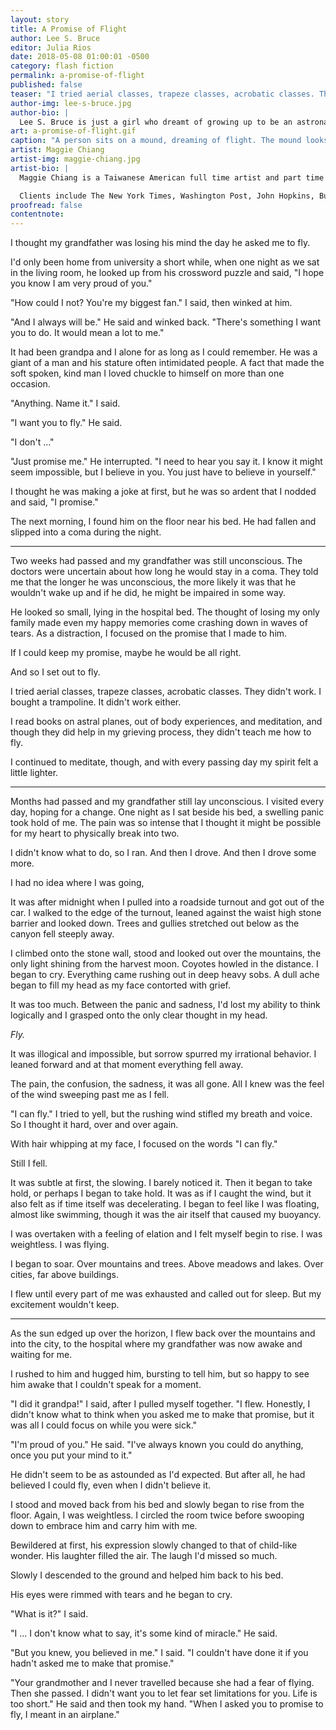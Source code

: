 ```yaml
---
layout: story
title: A Promise of Flight
author: Lee S. Bruce
editor: Julia Rios
date: 2018-05-08 01:00:01 -0500
category: flash fiction
permalink: a-promise-of-flight
published: false
teaser: "I tried aerial classes, trapeze classes, acrobatic classes. They didn't work. I bought a trampoline. It didn't work either."
author-img: lee-s-bruce.jpg
author-bio: |
  Lee S. Bruce is just a girl who dreamt of growing up to be an astronaut ... or a Stormtrooper. After passing the slightly less rigorous standards of the 501st Legion, she turned her attention to a different goal; non-fictional space exploration. In 2015, she began working with NASA on the James Webb Space Telescope in hopes of finding real galaxies, far, far away. Lee spends her spare time reading books and comics, playing video games and binge watching _Bob's Burgers_. She lives in Long Beach, California, near her two daughters and 6-month-old granddaughter. In an attempt to be the favorite grandparent, Lee is learning to play the _Moana_ soundtrack on guitar.
art: a-promise-of-flight.gif
caption: "A person sits on a mound, dreaming of flight. The mound looks like a head. Above, a bird flies by."
artist: Maggie Chiang
artist-img: maggie-chiang.jpg
artist-bio: |
  Maggie Chiang is a Taiwanese American full time artist and part time dreamer. Inspired by both places real and fictitious Maggie's illustrations evoke a longing for adventure and the pursuit of the unknown, exploring impossible landscapes and places unseen. A central theme of her art is the relationship between humanity and nature, oftentimes the underlying thread that ties together her work and establishes her individual artistic voice.

  Clients include The New York Times, Washington Post, John Hopkins, Buzzfeed, and others.
proofread: false
contentnote:
---
```


I thought my grandfather was losing his mind the day he asked me to fly.I'd only been home from university a short while, when one night as we sat in the living room, he looked up from his crossword puzzle and said, "I hope you know I am very proud of you.""How could I not? You're my biggest fan." I said, then winked at him."And I always will be." He said and winked back. "There's something I want you to do. It would mean a lot to me."It had been grandpa and I alone for as long as I could remember. He was a giant of a man and his stature often intimidated people. A fact that made the soft spoken, kind man I loved chuckle to himself on more than one occasion.  "Anything. Name it." I said."I want you to fly." He said. "I don't ...""Just promise me." He interrupted. "I need to hear you say it. I know it might seem impossible, but I believe in you. You just have to believe in yourself."I thought he was making a joke at first, but he was so ardent that I nodded and said, "I promise."The next morning, I found him on the floor near his bed. He had fallen and slipped into a coma during the night.  ---

Two weeks had passed and my grandfather was still unconscious. The doctors were uncertain about how long he would stay in a coma. They told me that the longer he was unconscious, the more likely it was that he wouldn't wake up and if he did, he might be impaired in some way. He looked so small, lying in the hospital bed. The thought of losing my only family made even my happy memories come crashing down in waves of tears.  As a distraction, I focused on the promise that I made to him.If I could keep my promise, maybe he would be all right. And so I set out to fly.I tried aerial classes, trapeze classes, acrobatic classes. They didn't work. I bought a trampoline. It didn't work either. I read books on astral planes, out of body experiences, and meditation, and though they did help in my grieving process, they didn't teach me how to fly.  I continued to meditate, though, and with every passing day my spirit felt a little lighter. ---

Months had passed and my grandfather still lay unconscious. I visited every day, hoping for a change. One night as I sat beside his bed, a swelling panic took hold of me. The pain was so intense that I thought it might be possible for my heart to physically break into two. I didn't know what to do, so I ran. And then I drove. And then I drove some more. I had no idea where I was going, It was after midnight when I pulled into a roadside turnout and got out of the car. I walked to the edge of the turnout, leaned against the waist high stone barrier and looked down. Trees and gullies stretched out below as the canyon fell steeply away. I climbed onto the stone wall, stood and looked out over the mountains, the only light shining from the harvest moon. Coyotes howled in the distance. I began to cry. Everything came rushing out in deep heavy sobs. A dull ache began to fill my head as my face contorted with grief. It was too much. Between the panic and sadness, I'd lost my ability to think logically and I grasped onto the only clear thought in my head. _Fly._ It was illogical and impossible, but sorrow spurred my irrational behavior. I leaned forward and at that moment everything fell away. The pain, the confusion, the sadness, it was all gone. All I knew was the feel of the wind sweeping past me as I fell."I can fly." I tried to yell, but the rushing wind stifled my breath and voice. So I thought it hard, over and over again.With hair whipping at my face, I focused on the words "I can fly." Still I fell.It was subtle at first, the slowing. I barely noticed it. Then it began to take hold, or perhaps I began to take hold. It was as if I caught the wind, but it also felt as if time itself was decelerating. I began to feel like I was floating, almost like swimming, though it was the air itself that caused my buoyancy.I was overtaken with a feeling of elation and I felt myself begin to rise. I was weightless. I was flying.  I began to soar. Over mountains and trees. Above meadows and lakes. Over cities, far above buildings. I flew until every part of me was exhausted and called out for sleep. But my excitement wouldn't keep. ---

As the sun edged up over the horizon, I flew back over the mountains and into the city, to the hospital where my grandfather was now awake and waiting for me. I rushed to him and hugged him, bursting to tell him, but so happy to see him awake that I couldn't speak for a moment. "I did it grandpa!" I said, after I pulled myself together. "I flew. Honestly, I didn't know what to think when you asked me to make that promise, but it was all I could focus on while you were sick." "I'm proud of you." He said. "I've always known you could do anything, once you put your mind to it."He didn't seem to be as astounded as I'd expected. But after all, he had believed I could fly, even when I didn't believe it. I stood and moved back from his bed and slowly began to rise from the floor. Again, I was weightless. I circled the room twice before swooping down to embrace him and carry him with me.Bewildered at first, his expression slowly changed to that of child-like wonder. His laughter filled the air. The laugh I'd missed so much. Slowly I descended to the ground and helped him back to his bed. His eyes were rimmed with tears and he began to cry. "What is it?" I said. "I ... I don't know what to say, it's some kind of miracle." He said. "But you knew, you believed in me." I said. "I couldn't have done it if you hadn't asked me to make that promise.""Your grandmother and I never travelled because she had a fear of flying. Then she passed. I didn't want you to let fear set limitations for you. Life is too short." He said and then took my hand. "When I asked you to promise to fly, I meant in an airplane."
